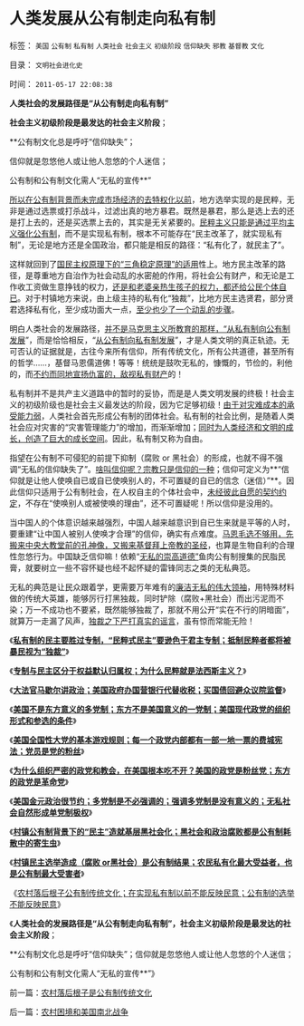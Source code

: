 # 人类发展从公有制走向私有制

标签： `美国` `公有制` `私有制` `人类社会` `社会主义` `初级阶段` `信仰缺失` `邪教` `基督教` `文化` 

目录： `文明社会进化史`

时间： `2011-05-17 22:08:38`

**人类社会的发展路径是“从公有制走向私有制”**

**社会主义初级阶段是最发达的社会主义阶段**；

**公有制文化总是呼吁“信仰缺失”；

信仰就是忽悠他人或让他人忽悠的个人迷信；

公有制和公有制文化需人“无私的宣传**”

[所以在公有制背景而未完成市场经济的去特权化以前](../../../2010/7/20/“市场经济去特权化”即“对公有制去期望化”.md)，地方选举实现的是民粹，无非是通过选票或打杀战斗，过滤出真的地方暴君。既然是暴君，那么是选上去的还是打上去的，还是买选票上去的，其实是无关紧要的。[民粹主义只能是通过平均主义强化公有制](../../../2010/3/21/警惕中国民主进度过高的期望.md)，而不是实现私有制，根本不可能存在“民主改革了，就实现私有制”，无论是地方还是全国政治，都只能是相反的路径：“私有化了，就民主了”。

这样就回到了[国民主权原理下的“三角稳定原理”的适用](../../../2011/4/5/二战后亚非拉“民主乱局”的三角原理.md)性上。地方民主改革的路径，是尊重地方自治作为社会动乱的水密舱的作用，将社会公有财产，和无论是工作收工资做生意挣钱的权力，[还是和老婆亲热生孩子的权力，都还给公民个体自已](../../../2011/1/22/计划生育荒谬绝伦.md)。对于村镇地方来说，由上级主持的私有化“独裁”，比地方民主选贤君，部分贤君选择私有化，至少成功面大一点，[至少也少了一个动乱的步骤](../../../2011/3/11/光荣革命的敌人和治乱循环.md)。

明白人类社会的发展路径，[并不是马克思主义所教育的那样，“从私有制向公有制发展](../../../2010/2/6/人类社会之初是集权局限于生存保证的最小单位.md)”，而是恰恰相反，“[从公有制向私有制发展](../../../2009/9/5/私有制是全人类老百姓奋斗五千年的革命成果.md)”，才是人类文明的真正轨迹。无可否认的证据就是，古往今来所有信仰，所有传统文化，所有公共道德，甚至所有的哲学……，基督马恩儒道佛！等等！统统是鼓吹无私的，慷慨的，节俭的，利他的，而[不约而同地宣扬仇富的，敌视私有财产](../../../2010/4/26/茅于轼先生学术体系有明显漏洞.md)的！

私有制并不是共产主义道路中的暂时的妥协，而是是人类文明发展的终极！社会主义的初级阶级也是社会主义最发达的阶段，因为它足够初级！[由于对灾难成本的承受能力弱](../../../2011/4/12/灾难经济学和灾难的政治价值.md)，人类社会首先形成公有制的团体社会。私有制的社会比例，是随着人类社会应对灾害的“灾害管理能力”的增加，而渐渐增加；[同时为人类经济和文明的成长，创造了巨大的成长空间](../../../2009/9/8/人权和自由对你确实有价值吗？.md)。因此，私有制又称为自由。

指望在公有制不可侵犯的前提下抑制（腐败 or 黑社会）的形成，也就不得不强调“无私的信仰缺失了”。[啥叫信仰呢？宗教只是信仰的一种](../../../2008/12/23/印度信仰，沉重的精神负担.md)；信仰可定义为**“信仰就是让他人使唤自已或自已使唤别人的，不可置疑的自已的信念（迷信）”**。因此信仰只适用于公有制社会，在人权自主的个体社会中，[未经彼此自愿的契约约定](../../../2011/1/24/人权是非标准与西方的犯罪“自由”.md)，不存在“使唤别人或被使唤的理由”，还不可置疑呢！所以信仰是没用的。

当中国人的个体意识越来越强烈，中国人越来越意识到自已生来就是平等的人时，要重建“让中国人被别人使唤才合理”的信仰，确实有点难度。[马恩毛选不够用，先搬来中央大教堂前的孔神像，又搬来基督拜上帝教的圣经](../../../2010/11/3/“政治改革”必须首先在法学中精确定义.md)，也算是生物自利的合理性忽悠行为。中国缺乏信仰嘛！依赖“[无私的崇高道德”](../../../2010/10/16/为什么要依法治国？为什么意识形态需要权威？.md)鱼肉公有制搜集的民脂民膏，就要树立一些不容怀疑也经不起怀疑的雷锋同志之类的无私典范。

无私的典范是让民众跟着学，更需要万年难有的[廉洁无私的伟大领袖](http://blog.sina.com.cn/s/blog_5563a64d0100gfpk.html)，用特殊材料做的传统大英雄，能够厉行打黑独裁，同时铲除（腐败+黑社会）而出污泥而不染；万一不成功也不要紧，既然能够独裁了，那就不用公开“实在不行的阴暗面”，就算万一走漏了风声，[独裁之下严打真实的谣言](../../../2011/1/24/什么是法治？中世纪道德法庭公信力何来？.md)，虽有惊而常能无险！

《[**私有制的民主要胜过专制，“民粹式民主”要逊色于君主专制；抵制民粹者都将被暴民视为“独裁”**](../../../2011/5/13/美英法是用错误的方式推行错误的民主（民粹）.md)》

《[**专制与民主区分于权益默认归属权；为什么民粹就是法西斯主义？**](../../../2011/5/13/民主取决于默认权益归属权.md)》

《[**大法官马歇尔讲政治；美国政府办国营银行代替收税；买国债回避众议院监督**](../../../2011/5/14/美国大法官讲政治；美国政府偷税漏税；.md)》

《[**美国不是东方意义的多党制；东方不是美国意义的一党制；美国现代政党的组织形式和参选的条件**](../../../2011/5/14/美国不是多党制，美国政党组织形式.md)》

《[**美国全国性大党的基本游戏规则；每一个政党内部都有一部一地一票的费城宪法；党员是党的粉丝**](../../../2011/5/14/美国全国党的地方主义原则.md)》

《[**为什么组织严密的政党和教会，在美国根本吃不开？美国的政党是粉丝党；东方的政党是革命党**](../../../2011/5/15/组织严密的政党和教会在美国吃不开.md)》

《[**美国金元政治很节约；多党制是不必强调的；强调多党制是没有意义的；无私社会自然形成单党制极权**](../../../2011/5/15/美国金元政治和挥金如土的政治.md)》

《[**村镇公有制背景下的“民主”造就基层黑社会化；黑社会和政治腐败都是公有制耗散中的寄生虫**](../../../2011/5/16/村镇民主改革的成功与黑社会.md)》

《[**村镇民主选举造成（腐败 or黑社会）是公有制结果；农民私有化最大受益者，也是公有制最大受害者**](../../../2011/5/16/公有制“防民之富甚于防川”.md)》

《[农村落后根子公有制传统文化；在实现私有制以前不能反映民意；公有制的选举不能反映民意](../../../2011/5/17/农村落后根子是公有制传统文化.md)》

《**人类社会的发展路径是“从公有制走向私有制”，社会主义初级阶段是最发达的社会主义阶段**；

**公有制文化总是呼吁“信仰缺失”；信仰就是忽悠他人或让他人忽悠的个人迷信；

公有制和公有制文化需人“无私的宣传**”》



前一篇：[农村落后根子是公有制传统文化](../../../2011/5/17/农村落后根子是公有制传统文化.md)

后一篇：[农村困境和美国南北战争](../../../2011/5/17/农村困境和美国南北战争.md)